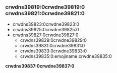 ### crwdns39819:0crwdne39819:0 crwdns39821:0crwdne39821:0

- crwdns39823:0crwdne39823:0
- crwdns39825:0crwdne39825:0
- crwdns39827:0crwdne39827:0
    - crwdns39829:0crwdne39829:0
    - crwdns39831:0crwdne39831:0
    - crwdns39833:0crwdne39833:0
    - crwdns39835:0:emojiname:crwdne39835:0

**crwdns39837:0crwdne39837:0**
